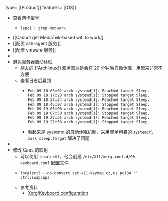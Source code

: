 type:: [[Product]]
features:: [[OS]]

- 查看网卡型号
	- ```shell
	  lspci | grep Network
	  ```
- [[Cannot get MediaTek-based wifi to work]]
- [[配置 ssh-agent 服务]]
- [[配置 vmware 服务]]
-
- 避免服务器自动休眠
	- 朋友的 [[Archlinux]] 服务器总是会在 20 分钟后自动休眠，用起来非常不方便
	- 查看日志后看到
		- ```
		  Feb 09 18:08:02 arch systemd[1]: Reached target Sleep.
		  Feb 09 18:17:23 arch systemd[1]: Stopped target Sleep.
		  Feb 09 18:37:24 arch systemd[1]: Reached target Sleep.
		  Feb 09 18:45:07 arch systemd[1]: Stopped target Sleep.
		  Feb 09 19:05:08 arch systemd[1]: Reached target Sleep.
		  Feb 09 19:07:50 arch systemd[1]: Stopped target Sleep.
		  Feb 09 19:27:51 arch systemd[1]: Reached target Sleep.
		  Feb 09 19:27:58 arch systemd[1]: Stopped target Sleep.
		  ```
		- 看起来是 systemd 的自动休眠机制，采用简单粗暴的 `systemctl mask sleep.target` 解决了问题
-
- 修改 Caps 的映射
	- 可以使用 `localectl`，他会创建 `/etc/X11/xorg.conf.d/00-keyboard.conf` 配置文件
	- ```shell
	  localectl --no-convert set-x11-keymap cz,us pc104 "" ctrl:swapcaps
	  ```
	- 参考资料
		- [Xorg/Keyboard configuration](https://wiki.archlinux.org/title/Xorg/Keyboard_configuration#Swapping_Caps_Lock_with_Left_Control)